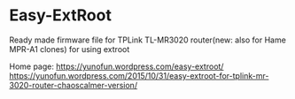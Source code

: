 # Easy-ExtRoot
Ready made firmware file for TPLink TL-MR3020 router(new: also for Hame MPR-A1 clones)  for using extroot

Home page:
https://yunofun.wordpress.com/easy-extroot/
https://yunofun.wordpress.com/2015/10/31/easy-extroot-for-tplink-mr-3020-router-chaoscalmer-version/

